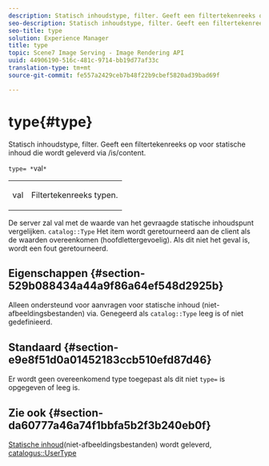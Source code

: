 ```yaml
---
description: Statisch inhoudstype, filter. Geeft een filtertekenreeks op voor statische inhoud die wordt geleverd via /is/content.
seo-description: Statisch inhoudstype, filter. Geeft een filtertekenreeks op voor statische inhoud die wordt geleverd via /is/content.
seo-title: type
solution: Experience Manager
title: type
topic: Scene7 Image Serving - Image Rendering API
uuid: 44906190-516c-481c-9714-bb19d77af33c
translation-type: tm+mt
source-git-commit: fe557a2429ceb7b48f22b9cbef5820ad39bad69f

---
```



# type{#type}

Statisch inhoudstype, filter. Geeft een filtertekenreeks op voor statische inhoud die wordt geleverd via /is/content.

`type= *`val`*`

<table id="simpletable_B66354A826434A678F3DBC686A0F1436"> 
 <tr class="strow"> 
  <td class="stentry"> <p><span class="varname"> val</span> </p> </td> 
  <td class="stentry"> <p>Filtertekenreeks typen. </p></td> 
 </tr> 
</table>

De server zal val met de waarde van het gevraagde statische inhoudspunt vergelijken. `catalog::Type` Het item wordt geretourneerd aan de client als de waarden overeenkomen (hoofdlettergevoelig). Als dit niet het geval is, wordt een fout geretourneerd.

## Eigenschappen {#section-529b088434a44a9f86a64ef548d2925b}

Alleen ondersteund voor aanvragen voor statische inhoud (niet-afbeeldingsbestanden) via. Genegeerd als `catalog::Type` leeg is of niet gedefinieerd.

## Standaard {#section-e9e8f51d0a01452183ccb510efd87d46}

Er wordt geen overeenkomend type toegepast als dit niet `type=` is opgegeven of leeg is.

## Zie ook {#section-da60777a46a74f1bbfa5b2f3b240eb0f}

[Statische inhoud](../../../../../is-api/http-ref/image-serving-api-ref/c-http-protocol-reference/c-syntax-and-features/r-serving-static-non-image-content.md#reference-cbe50e697fdf4c7bbb0084f98b7739da)(niet-afbeeldingsbestanden) wordt geleverd, [catalogus::UserType](/help/aem-is-ir-api/is-api/image-catalog/image-serving-api-ref/c-image-catalog-reference/c-image-svg-data-reference/c-image-data-reference/r-usertype-cat.md)
